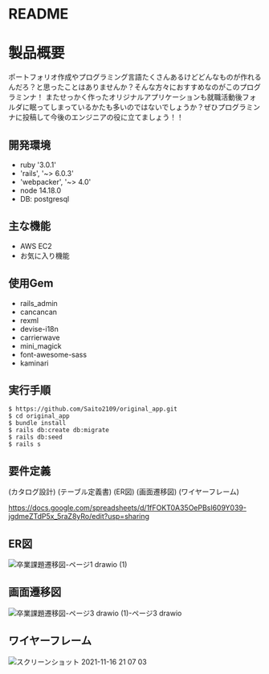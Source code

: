 # README

# 製品概要

ポートフォリオ作成やプログラミング言語たくさんあるけどどんなものが作れるんだろ？と思ったことはありませんか？そんな方々におすすめなのがこのプログラミンナ！
またせっかく作ったオリジナルアプリケーションも就職活動後フォルダに眠ってしまっているかたも多いのではないでしょうか？ぜひプログラミンナに投稿して今後のエンジニアの役に立てましょう！！


##   開発環境

- ruby '3.0.1'
- 'rails', '~> 6.0.3'
- 'webpacker', '~> 4.0'
- node 14.18.0
- DB: postgresql

## 主な機能

- AWS EC2
- お気に入り機能
## 使用Gem


- rails_admin
- cancancan
- rexml
- devise-i18n
- carrierwave
- mini_magick
- font-awesome-sass
- kaminari 


## 実行手順

````
$ https://github.com/Saito2109/original_app.git
$ cd original_app
$ bundle install
$ rails db:create db:migrate
$ rails db:seed
$ rails s
````

## 要件定義



(カタログ設計)
(テーブル定義書)
(ER図)
(画面遷移図)
(ワイヤーフレーム)

https://docs.google.com/spreadsheets/d/1fFOKT0A35OePBsl609Y039-jgdmeZTdP5x_5raZ8yRo/edit?usp=sharing

## ER図

![卒業課題遷移図-ページ1 drawio (1)](https://user-images.githubusercontent.com/84219791/141983625-1893b856-e4ad-4fd5-b9c4-b5c1a63dc0b1.png)


## 画面遷移図

![卒業課題遷移図-ページ3 drawio (1)-ページ3 drawio](https://user-images.githubusercontent.com/84219791/141983925-1cab9454-368c-41e9-a427-e7dea9f93d0d.png)



## ワイヤーフレーム


![スクリーンショット 2021-11-16 21 07 03](https://user-images.githubusercontent.com/84219791/141983324-69a14116-0ce5-45ab-b857-5c94d57ce8f6.png)
